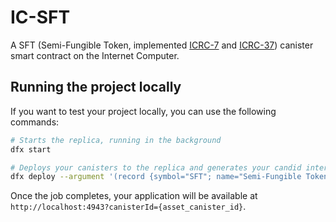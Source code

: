 # IC-SFT

A SFT (Semi-Fungible Token, implemented [ICRC-7](https://github.com/dfinity/ICRC/tree/main/ICRCs/ICRC-7) and [ICRC-37](https://github.com/dfinity/ICRC/tree/main/ICRCs/ICRC-7)) canister smart contract on the Internet Computer.

## Running the project locally

If you want to test your project locally, you can use the following commands:

```bash
# Starts the replica, running in the background
dfx start

# Deploys your canisters to the replica and generates your candid interface
dfx deploy --argument '(record {symbol="SFT"; name="Semi-Fungible Token";})' ic_sft_canister
```

Once the job completes, your application will be available at `http://localhost:4943?canisterId={asset_canister_id}`.
